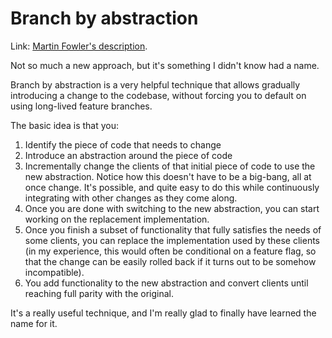 # Branch by abstraction

Link: [Martin Fowler's description][1].

Not so much a new approach, but it's something I didn't know had a name.

Branch by abstraction is a very helpful technique that allows gradually introducing a change to the codebase, without forcing you to default on using long-lived feature branches.

The basic idea is that you:

1. Identify the piece of code that needs to change
2. Introduce an abstraction around the piece of code
3. Incrementally change the clients of that initial piece of code to use the new abstraction. Notice how this doesn't have to be a big-bang, all at once change. It's possible, and quite easy to do this while continuously integrating with other changes as they come along.
4. Once you are done with switching to the new abstraction, you can start working on the replacement implementation.
5. Once you finish a subset of functionality that fully satisfies the needs of some clients, you can replace the implementation used by these clients (in my experience, this would often be conditional on a feature flag, so that the change can be easily rolled back if it turns out to be somehow incompatible).
6. You add functionality to the new abstraction and convert clients until reaching full parity with the original.

It's a really useful technique, and I'm really glad to finally have learned the name for it.

[1]: http://martinfowler.com/bliki/BranchByAbstraction.html

